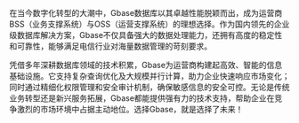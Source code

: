 在当今数字化转型的大潮中，Gbase数据库以其卓越性能脱颖而出，成为运营商BSS（业务支撑系统）与OSS（运营支撑系统）的理想选择。作为国内领先的企业级数据库解决方案，Gbase不仅具备强大的数据处理能力，还拥有高度的稳定性和可靠性，能够满足电信行业对海量数据管理的苛刻要求。

凭借多年深耕数据库领域的技术积累，Gbase为运营商构建起高效、智能的信息基础设施。它支持复杂查询优化及大规模并行计算，助力企业快速响应市场变化；同时通过精细化权限管理和安全审计机制，确保敏感信息的安全可控。无论是传统业务转型还是新兴服务拓展，Gbase都能提供强有力的技术支持，帮助企业在竞争激烈的市场环境中占据主动地位。选择Gbase，就是选择了未来！